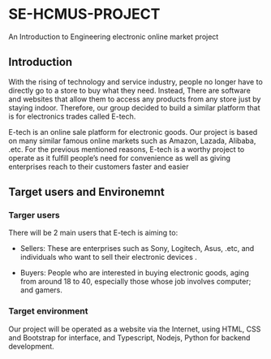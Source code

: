 # SE-HCMUS-PROJECT
An Introduction to Engineering electronic online market project

## Introduction
With the rising of technology and service industry, people no longer have to directly go to a store to buy what
they need. Instead, There are software and websites that allow them to access any products from any store
just by staying indoor. Therefore, our group decided to build a similar platform that is for electronics trades
called E-tech.

E-tech is an online sale platform for electronic goods. Our project is based on many similar famous online
markets such as Amazon, Lazada, Alibaba, .etc. For the previous mentioned reasons, E-tech is a worthy
project to operate as it fulfill people’s need for convenience as well as giving enterprises reach to their
customers faster and easier

## Target users and Environemnt
### Targer users
There will be 2 main users that E-tech is aiming to:

- Sellers: These are enterprises such as Sony, Logitech, Asus, .etc, and individuals who want to sell their
electronic devices .

- Buyers: People who are interested in buying electronic goods, aging from around 18 to 40, especially
those whose job involves computer; and gamers.

### Target environment
Our project will be operated as a website via the Internet, using HTML, CSS and Bootstrap for interface, and
Typescript, Nodejs, Python for backend development.
